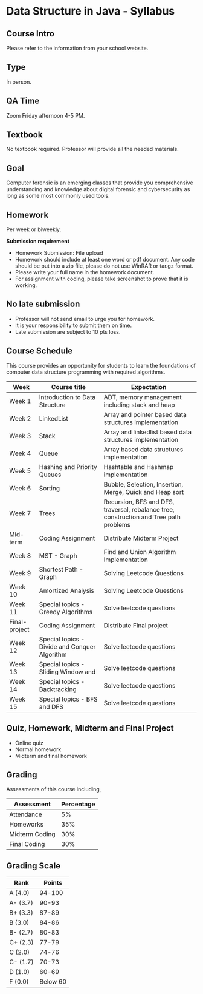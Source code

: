 # Data Structure in Java - Syllabus

## Course Intro

Please refer to the information from your school website.

## Type

In person.

## QA Time

Zoom Friday afternoon 4-5 PM.

## Textbook

No textbook required. Professor will provide all the needed materials.

## Goal

Computer forensic is an emerging classes that provide you comprehensive understanding and knowledge about digital forensic and cybersecurity as long as some most commonly used tools.

## Homework

Per week or biweekly.

**Submission requirement**

* Homework Submission: File upload
* Homework should include at least one word or pdf document. Any code should be put into a zip file, please do not use WinRAR or tar.gz format.
* Please write your full name in the homework document.
* For assignment with coding, please take screenshot to prove that it is working.

## No late submission

* Professor will not send email to urge you for homework.
* It is your responsibility to submit them on time.
* Late submission are subject to 10 pts loss.

## Course Schedule

This course provides an opportunity for students to learn the foundations of computer data structure programming with required algorithms.

| Week    | Course title                     | Expectation |
|---------|----------------------------------|--------------|
| Week 1  | Introduction to Data Structure   | ADT, memory management including stack and heap|
| Week 2  | LinkedList        | Array and pointer based data structures implementation|
| Week 3  | Stack        | Array and linkedlist based data structures implementation|
| Week 4  | Queue        | Array based data structures implementation|
| Week 5  | Hashing and Priority Queues      | Hashtable and Hashmap implementation|
| Week 6  | Sorting                          | Bubble, Selection, Insertion, Merge, Quick and Heap sort |
| Week 7  | Trees                     | Recursion, BFS and DFS, traversal, rebalance tree, construction and Tree path problems|
| Mid-term| Coding Assignment                | Distribute Midterm Project  |
| Week 8  | MST - Graph                 |Find and Union Algorithm Implementation |
| Week 9  | Shortest Path - Graph      | Solving Leetcode Questions  |
| Week 10  | Amortized Analysis               | Solving Leetcode Questions  |
| Week 11 | Special topics - Greedy Algorithms | Solve leetcode questions   |
| Final-project | Coding Assignment | Distribute Final project |
| Week 12 | Special topics - Divide and Conquer Algorithm | Solve leetcode questions  |
| Week 13 | Special topics - Sliding Window and  |  Solve leetcode questions                   |
| Week 14 | Special topics - Backtracking |  Solve leetcode questions                   |
| Week 15 | Special topics - BFS and DFS |  Solve leetcode questions                   |

## Quiz, Homework, Midterm and Final Project

* Online quiz
* Normal homework
* Midterm and final homework

## Grading

Assessments of this course including,

|Assessment|Percentage|
|----------|----------|
|Attendance|5%|
|Homeworks | 35%      |
|Midterm Coding| 30%|
|Final Coding| 30%|

## Grading Scale

|Rank  |  Points|
|------|--------|
|A (4.0)|94-100 |
|A- (3.7)| 90-93 |
|B+ (3.3) |87-89 |
|B (3.0) |84-86 |
|B- (2.7)| 80-83 |
|C+ (2.3) | 77-79 |
|C (2.0) |74-76 |
|C- (1.7)| 70-73|
|D (1.0) |60-69 |
|F (0.0) |Below 60|